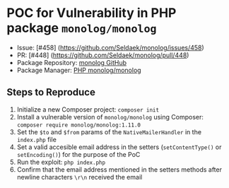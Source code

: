 # POC for Vulnerability in PHP package `monolog/monolog`

- Issue: [#458] (https://github.com/Seldaek/monolog/issues/458)
- PR: [#448] (https://github.com/Seldaek/monolog/pull/448)
- Package Repository: [monolog GitHub](https://github.com/Seldaek/monolog)
- Package Manager: [PHP monolog/monolog](https://packagist.org/packages/monolog/monolog)

## Steps to Reproduce

1. Initialize a new Composer project: `composer init`
2. Install a vulnerable version of `monolog/monolog` using Composer: `composer require monolog/monolog:1.11.0`
3. Set the `$to` and `$from` params of the `NativeMailerHandler` in the `index.php` file
4. Set a valid accesible email address in the setters (`setContentType()` or `setEncoding()`) for the purpose of the PoC 
5. Run the exploit: `php index.php`
6. Confirm that the email address mentioned in the setters methods after newline characters `\r\n` received the email
